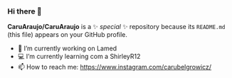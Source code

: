 ### Hi there 👋


**CaruAraujo/CaruAraujo** is a ✨ _special_ ✨ repository because its `README.md` (this file) appears on your GitHub profile.



- 🔭 I’m currently working on Lamed
- 💻 I’m currently learning com a ShirleyR12 
- 📫 How to reach me: https://www.instagram.com/carubelgrowicz/


